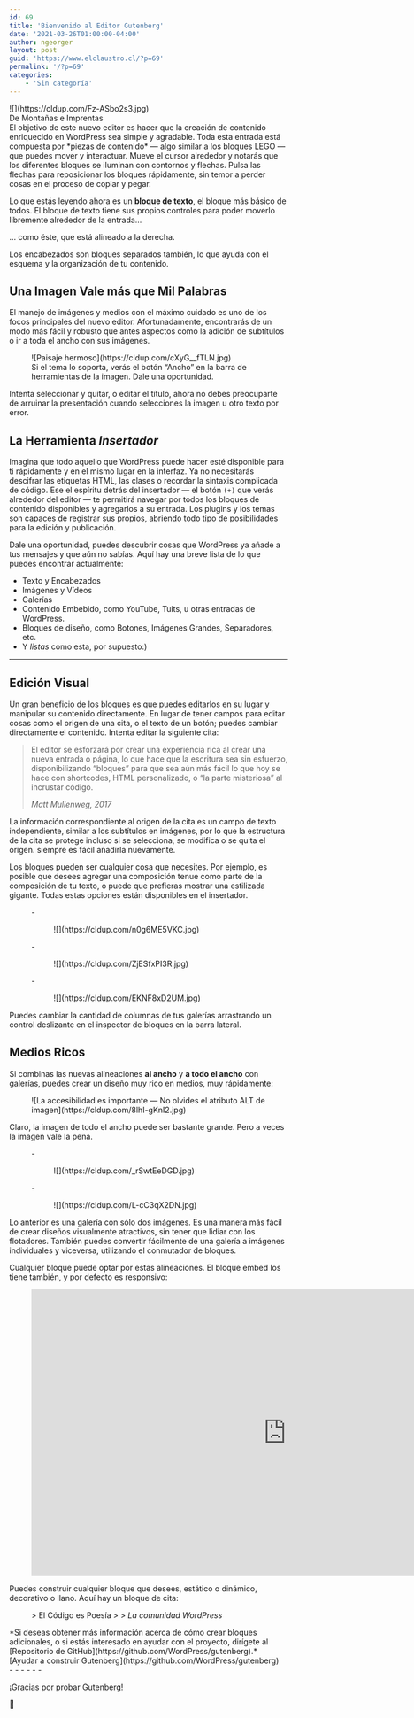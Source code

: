 ```yaml
---
id: 69
title: 'Bienvenido al Editor Gutenberg'
date: '2021-03-26T01:00:00-04:00'
author: ngeorger
layout: post
guid: 'https://www.elclaustro.cl/?p=69'
permalink: '/?p=69'
categories:
    - 'Sin categoría'
---
```


<div class="wp-block-cover has-background-dim alignwide">![](https://cldup.com/Fz-ASbo2s3.jpg)<div class="wp-block-cover__inner-container">De Montañas e Imprentas

</div></div>El objetivo de este nuevo editor es hacer que la creación de contenido enriquecido en WordPress sea simple y agradable. Toda esta entrada está compuesta por *piezas de contenido* — algo similar a los bloques LEGO — que puedes mover y interactuar. Mueve el cursor alrededor y notarás que los diferentes bloques se iluminan con contornos y flechas. Pulsa las flechas para reposicionar los bloques rápidamente, sin temor a perder cosas en el proceso de copiar y pegar.

Lo que estás leyendo ahora es un **bloque de texto**, el bloque más básico de todos. El bloque de texto tiene sus propios controles para poder moverlo libremente alrededor de la entrada…

… como éste, que está alineado a la derecha.

Los encabezados son bloques separados también, lo que ayuda con el esquema y la organización de tu contenido.

## Una Imagen Vale más que Mil Palabras

El manejo de imágenes y medios con el máximo cuidado es uno de los focos principales del nuevo editor. Afortunadamente, encontrarás de un modo más fácil y robusto que antes aspectos como la adición de subtítulos o ir a toda el ancho con sus imágenes.

<div class="wp-block-image"><figure class="aligncenter">![Paisaje hermoso](https://cldup.com/cXyG__fTLN.jpg)<figcaption>Si el tema lo soporta, verás el botón “Ancho” en la barra de herramientas de la imagen. Dale una oportunidad.</figcaption></figure></div>Intenta seleccionar y quitar, o editar el título, ahora no debes preocuparte de arruinar la presentación cuando selecciones la imagen u otro texto por error.

## La Herramienta *Insertador*

Imagina que todo aquello que WordPress puede hacer esté disponible para ti rápidamente y en el mismo lugar en la interfaz. Ya no necesitarás descifrar las etiquetas HTML, las clases o recordar la sintaxis complicada de código. Ese el espíritu detrás del insertador — el botón ` (+) ` que verás alrededor del editor — te permitirá navegar por todos los bloques de contenido disponibles y agregarlos a su entrada. Los plugins y los temas son capaces de registrar sus propios, abriendo todo tipo de posibilidades para la edición y publicación.

Dale una oportunidad, puedes descubrir cosas que WordPress ya añade a tus mensajes y que aún no sabías. Aquí hay una breve lista de lo que puedes encontrar actualmente:

- Texto y Encabezados
- Imágenes y Vídeos
- Galerías
- Contenido Embebido, como YouTube, Tuits, u otras entradas de WordPress.
- Bloques de diseño, como Botones, Imágenes Grandes, Separadores, etc.
- Y *listas* como esta, por supuesto:)

- - - - - -

## Edición Visual

Un gran beneficio de los bloques es que puedes editarlos en su lugar y manipular su contenido directamente. En lugar de tener campos para editar cosas como el origen de una cita, o el texto de un botón; puedes cambiar directamente el contenido. Intenta editar la siguiente cita:

> El editor se esforzará por crear una experiencia rica al crear una nueva entrada o página, lo que hace que la escritura sea sin esfuerzo, disponibilizando “bloques” para que sea aún más fácil lo que hoy se hace con shortcodes, HTML personalizado, o “la parte misteriosa” al incrustar código.
> 
> <cite>Matt Mullenweg, 2017</cite>

La información correspondiente al origen de la cita es un campo de texto independiente, similar a los subtítulos en imágenes, por lo que la estructura de la cita se protege incluso si se selecciona, se modifica o se quita el origen. siempre es fácil añadirla nuevamente.

Los bloques pueden ser cualquier cosa que necesites. Por ejemplo, es posible que desees agregar una composición tenue como parte de la composición de tu texto, o puede que prefieras mostrar una estilizada gigante. Todas estas opciones están disponibles en el insertador.

<figure class="wp-container-2 wp-block-gallery-1 wp-block-gallery columns-2 is-cropped">- <figure>![](https://cldup.com/n0g6ME5VKC.jpg)</figure>
- <figure>![](https://cldup.com/ZjESfxPI3R.jpg)</figure>
- <figure>![](https://cldup.com/EKNF8xD2UM.jpg)</figure>

</figure>Puedes cambiar la cantidad de columnas de tus galerías arrastrando un control deslizante en el inspector de bloques en la barra lateral.

## Medios Ricos

Si combinas las nuevas alineaciones **al ancho** y **a todo el ancho** con galerías, puedes crear un diseño muy rico en medios, muy rápidamente:

<figure class="wp-block-image alignfull">![La accesibilidad es importante — No olvides el atributo ALT de imagen](https://cldup.com/8lhI-gKnI2.jpg)</figure>Claro, la imagen de todo el ancho puede ser bastante grande. Pero a veces la imagen vale la pena.

<figure class="wp-container-4 wp-block-gallery-3 wp-block-gallery alignwide columns-2 is-cropped">- <figure>![](https://cldup.com/_rSwtEeDGD.jpg)</figure>
- <figure>![](https://cldup.com/L-cC3qX2DN.jpg)</figure>

</figure>Lo anterior es una galería con sólo dos imágenes. Es una manera más fácil de crear diseños visualmente atractivos, sin tener que lidiar con los flotadores. También puedes convertir fácilmente de una galería a imágenes individuales y viceversa, utilizando el conmutador de bloques.

Cualquier bloque puede optar por estas alineaciones. El bloque embed los tiene también, y por defecto es responsivo:

<figure class="wp-block-embed alignwide is-type-video is-provider-vimeo wp-block-embed-vimeo wp-embed-aspect-16-9 wp-has-aspect-ratio"><div class="wp-block-embed__wrapper"><iframe allow="autoplay; fullscreen; picture-in-picture" allowfullscreen="" frameborder="0" height="518" loading="lazy" src="https://player.vimeo.com/video/22439234?h=e08a7aa443&dnt=1&app_id=122963" title="The Mountain" width="920"></iframe></div></figure>Puedes construir cualquier bloque que desees, estático o dinámico, decorativo o llano. Aquí hay un bloque de cita:

<figure class="wp-block-pullquote">> El Código es Poesía
> 
> <cite>La comunidad WordPress</cite>

</figure>  *Si deseas obtener más información acerca de cómo crear bloques adicionales, o si estás interesado en ayudar con el proyecto, dirígete al [Repositorio de GitHub](https://github.com/WordPress/gutenberg).*

<div class="wp-block-button aligncenter">[Ayudar a construir Gutenberg](https://github.com/WordPress/gutenberg)</div>- - - - - -

¡Gracias por probar Gutenberg!

👋